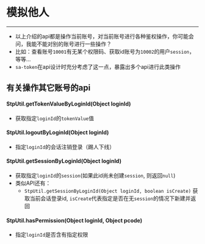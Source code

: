# 模拟他人
--- 

- 以上介绍的api都是操作当前账号，对当前账号进行各种鉴权操作，你可能会问，我能不能对别的账号进行一些操作？
- 比如：查看账号`10001`有无某个权限码、获取id账号为`10002`的用户`session`，等等...
- `sa-token`在api设计时充分考虑了这一点，暴露出多个api进行此类操作 


## 有关操作其它账号的api

#### StpUtil.getTokenValueByLoginId(Object loginId)
- 获取指定`loginId`的`tokenValue`值 

#### StpUtil.logoutByLoginId(Object loginId)
- 指定`loginId`的会话注销登录（踢人下线）

#### StpUtil.getSessionByLoginId(Object loginId)
- 获取指定`loginId`的`session`(如果此id尚未创建`session`, 则返回`null`)
- 类似API还有：
	- `StpUtil.getSessionByLoginId(Object loginId, boolean isCreate)` 获取当前会话登录id, `isCreate`代表指定是否在无`session`的情况下新建并返回

#### StpUtil.hasPermission(Object loginId, Object pcode)
- 指定`loginId`是否含有指定权限



